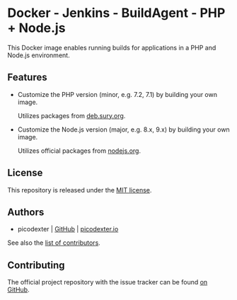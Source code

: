 # Docker - Jenkins - BuildAgent - PHP + Node.js

This Docker image enables running builds for applications in a PHP and Node.js environment.

## Features

*   Customize the PHP version (minor, e.g. 7.2, 7.1) by building your own image.

    Utilizes packages from [deb.sury.org](https://deb.sury.org/).

*   Customize the Node.js version (major, e.g. 8.x, 9.x) by building your own image.

    Utilizes official packages from [nodejs.org](https://nodejs.org/en/download/package-manager/).

## License

This repository is released under the [MIT license](LICENSE).

## Authors

*   picodexter | [GitHub](https://github.com/picodexter) | [picodexter.io](https://picodexter.io/)

See also the [list of contributors](https://github.com/picodexter/docker-jenkins-buildagent-php-nodejs/contributors).

## Contributing

The official project repository with the issue tracker can be found
[on GitHub](https://github.com/picodexter/docker-jenkins-buildagent-php-nodejs).
